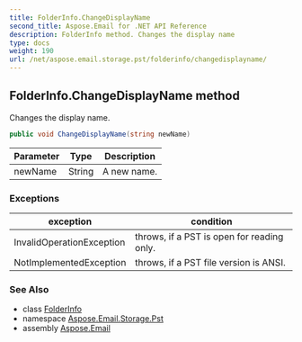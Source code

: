 ```yaml
---
title: FolderInfo.ChangeDisplayName
second_title: Aspose.Email for .NET API Reference
description: FolderInfo method. Changes the display name
type: docs
weight: 190
url: /net/aspose.email.storage.pst/folderinfo/changedisplayname/
---
```

## FolderInfo.ChangeDisplayName method

Changes the display name.

```csharp
public void ChangeDisplayName(string newName)
```

| Parameter | Type | Description |
| --- | --- | --- |
| newName | String | A new name. |

### Exceptions

| exception | condition |
| --- | --- |
| InvalidOperationException | throws, if a PST is open for reading only. |
| NotImplementedException | throws, if a PST file version is ANSI. |

### See Also

* class [FolderInfo](../)
* namespace [Aspose.Email.Storage.Pst](../../folderinfo/)
* assembly [Aspose.Email](../../../)


